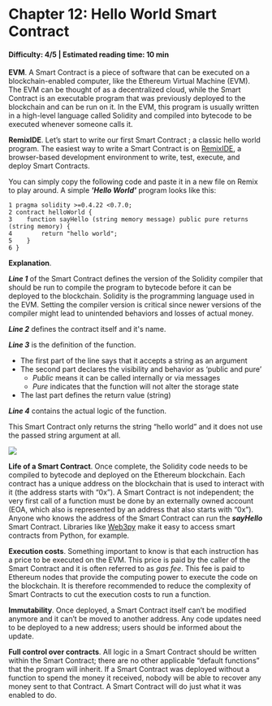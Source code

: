 # Chapter 12: Hello World Smart Contract
#### Difficulty: **4/5** \| Estimated reading time: **10 min**

<dialog character="jellyfish">OK, you’ve received a lot of equipment; let’s make use of it! In the depth of Web3, we call this activity “to buidl”. The etymology of the letter inversion is quite funny if you like to wander.</dialog>

**EVM**. A Smart Contract is a piece of software that can be executed on a blockchain-enabled computer, like the Ethereum Virtual Machine (EVM). The EVM can be thought of as a decentralized cloud, while the Smart Contract is an executable program that was previously deployed to the blockchain and can be run on it. In the EVM, this program is usually written in a high-level language called Solidity and compiled into bytecode to be executed whenever someone calls it.

**RemixIDE**. Let’s start to write our first Smart Contract ; a classic hello world program. The easiest way to write a Smart Contract is on [RemixIDE](http://remix.ethereum.org/), a browser-based development environment to write, test, execute, and deploy Smart Contracts.

You can simply copy the following code and paste it in a new file on Remix to play around. A simple ***'Hello World'*** program looks like this:

```Solidity
1 pragma solidity >=0.4.22 <0.7.0;
2 contract helloWorld {
3    function sayHello (string memory message) public pure returns (string memory) {
4        return "hello world";
5    }
6 }
```
**Explanation**.

***Line 1*** of the Smart Contract defines the version of the Solidity compiler that should be run to compile the program to bytecode before it can be deployed to the blockchain. Solidity is the programming language used in the EVM. Setting the compiler version is critical since newer versions of the compiler might lead to unintended behaviors and losses of actual money.

***Line 2*** defines the contract itself and it's name.

***Line 3*** is the definition of the function.
- The first part of the line says that it accepts a string as an argument
- The second part declares the visibility and behavior as ‘public and pure’
  - *Public* means it can be called internally or via messages
  - *Pure* indicates that the function will not alter the storage state
- The last part defines the return value (string)

***Line 4*** contains the actual logic of the function.

This Smart Contract only returns the string “hello world” and it does not use the passed string argument at all.

<img src="/images/chapter9_0.png" />


**Life of a Smart Contract**. Once complete, the Solidity code needs to be compiled to bytecode and deployed on the Ethereum blockchain. Each contract has a unique address on the blockchain that is used to interact with it (the address starts with “0x”). A Smart Contract is not independent; the very first call of a function must be done by an externally owned account (EOA, which also is represented by an address that also starts with “0x”). Anyone who knows the address of the Smart Contract can run the ***sayHello*** Smart Contract. Libraries like [Web3py](https://pypi.org/project/web3/) make it easy to access smart contracts from Python, for example.

**Execution costs**. Something important to know is that each instruction has a price to be executed on the EVM. This price is paid by the caller of the Smart Contract and it is often referred to as *gas fee*.  This fee is paid to Ethereum nodes that provide the computing power to execute the code on the blockchain. It is therefore recommended to reduce the complexity of Smart Contracts to cut the execution costs to run a function.

**Immutability**. Once deployed, a Smart Contract itself can’t be modified anymore and it can’t be moved to another address. Any code updates need to be deployed to a new address; users should be informed about the update.

**Full control over contracts**. All logic in a Smart Contract should be written within the Smart Contract; there are no other applicable “default functions” that the program will inherit. If a Smart Contract was deployed without a function to spend the money it received, nobody will be able to recover any money sent to that Contract. A Smart Contract will do just what it was enabled to do.
